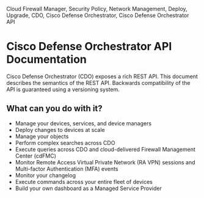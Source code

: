 <seotitle>Cloud Firewall Manager, Security Policy, Network Management, Deploy, Upgrade, CDO, Cisco Defense Orchestrator, Cisco Defense Orchestrator API</seotitle>

# Cisco Defense Orchestrator API Documentation

Cisco Defense Orchestrator (CDO) exposes a rich REST API. This document describes the semantics of the REST API. Backwards compatibility of the API is guaranteed using a versioning system.

## What can you do with it?
- Manage your devices, services, and device managers
- Deploy changes to devices at scale
- Manage your objects
- Perform complex searches across CDO
- Execute queries across CDO and cloud-delivered Firewall Management Center (cdFMC)
- Monitor Remote Access Virtual Private Network (RA VPN) sessions and Multi-factor Authentication (MFA) events
- Monitor your changelog
- Execute commands across your entire fleet of devices
- Build your own dashboard as a Managed Service Provider


